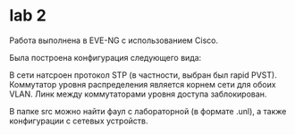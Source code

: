 # lab 2
Работа выполнена в EVE-NG с использованием Cisco.

Была построена конфигурация следующего вида:


В сети натсроен протокол STP (в частности, выбран был rapid PVST). Коммутатор уровня распределения является корнем сети для обоих VLAN. Линк между коммутаторами уровня доступа заблокирован.

В папке src можно найти фаул с лабораторной (в формате .unl), а также конфигурации с сетевых устройств.
